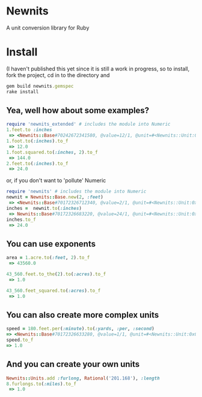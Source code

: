 Newnits
=======
A unit conversion library for Ruby

Install
=======
(I haven't published this yet since it is still a work in progress, so
to install, fork the project, cd in to the directory and

```ruby
gem build newnits.gemspec
rake install
```

Yea, well how about some examples?
----------------------------------

```ruby
require 'newnits_extended' # includes the module into Numeric
1.feet.to :inches
 => <Newnits::Base#70242672341580, @value=12/1, @unit=#<Newnits::Unit:0x007fc54b10e560>:inch, @to_f=12.0>
1.foot.to(:inches).to_f
 => 12.0
1.foot.squared.to(:inches, 2).to_f
 => 144.0
2.feet.to(:inches).to_f
 => 24.0 
```

or, if you don't want to 'pollute' Numeric

```ruby
require 'newnits' # includes the module into Numeric
newnit = Newnits::Base.new(2, :feet)
 => <Newnits::Base#70172326712340, @value=2/1, @unit=#<Newnits::Unit:0x007fa489365c38>:feet, @to_f=2.0>
inches =  newnit.to(:inches)
 => Newnits::Base#70172326683220, @value=24/1, @unit=#<Newnits::Unit:0x007fa48935c570>:inch, @to_f=24.0> 
inches.to_f
 => 24.0
```

You can use exponents
---------------------

```ruby
area = 1.acre.to(:feet, 2).to_f
 => 43560.0 

43_560.feet.to_the(2).to(:acres).to_f
 => 1.0

43_560.feet_squared.to(:acres).to_f
 => 1.0
```

You can also create more complex units
--------------------------------------

```ruby
speed = 180.feet.per(:minute).to(:yards, :per, :second)
=> <Newnits::Base#70172326633280, @value=1/1, @unit=#<Newnits::Unit:0x007fa489345d98>:yard, @to_f=1.0> 
speed.to_f
=> 1.0
```

And you can create your own units
---------------------------------

```ruby
Newnits::Units.add :furlong, Rational('201.168'), :length
8.furlongs.to(:miles).to_f
 => 1.0
```






